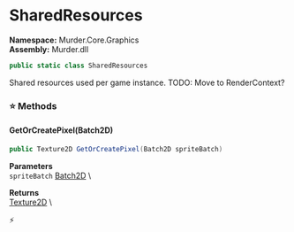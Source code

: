 # SharedResources

**Namespace:** Murder.Core.Graphics \
**Assembly:** Murder.dll

```csharp
public static class SharedResources
```

Shared resources used per game instance.
            TODO: Move to RenderContext?

### ⭐ Methods
#### GetOrCreatePixel(Batch2D)
```csharp
public Texture2D GetOrCreatePixel(Batch2D spriteBatch)
```

**Parameters** \
`spriteBatch` [Batch2D](../../../Murder/Core/Graphics/Batch2D.html) \

**Returns** \
[Texture2D](https://docs.monogame.net/api/Microsoft.Xna.Framework.Graphics.Texture2D.html) \



⚡